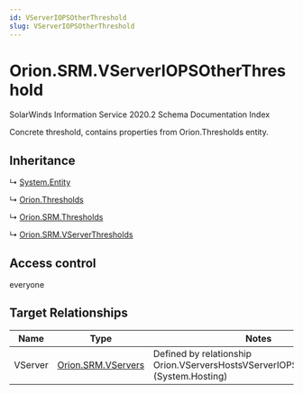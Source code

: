 ```yaml
---
id: VServerIOPSOtherThreshold
slug: VServerIOPSOtherThreshold
---
```


# Orion.SRM.VServerIOPSOtherThreshold

SolarWinds Information Service 2020.2 Schema Documentation Index

Concrete threshold, contains properties from Orion.Thresholds entity.

## Inheritance

↳ [System.Entity](./../System/Entity)

↳ [Orion.Thresholds](./../Orion/Thresholds)

↳ [Orion.SRM.Thresholds](./../Orion.SRM/Thresholds)

↳ [Orion.SRM.VServerThresholds](./../Orion.SRM/VServerThresholds)

## Access control

everyone

## Target Relationships

| Name | Type | Notes |
| ------ | ------ | ------ |
| VServer | [Orion.SRM.VServers](./../Orion.SRM/VServers) | Defined by relationship Orion.VServersHostsVServerIOPSOtherThreshold (System.Hosting) |

